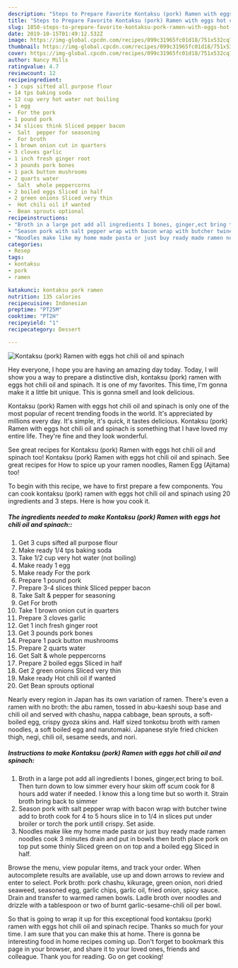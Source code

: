 ```yaml
---
description: "Steps to Prepare Favorite Kontaksu (pork) Ramen with eggs hot chili oil and spinach"
title: "Steps to Prepare Favorite Kontaksu (pork) Ramen with eggs hot chili oil and spinach"
slug: 1850-steps-to-prepare-favorite-kontaksu-pork-ramen-with-eggs-hot-chili-oil-and-spinach
date: 2019-10-15T01:49:12.532Z
image: https://img-global.cpcdn.com/recipes/099c31965fc01d18/751x532cq70/kontaksu-pork-ramen-with-eggs-hot-chili-oil-and-spinach-recipe-main-photo.jpg
thumbnail: https://img-global.cpcdn.com/recipes/099c31965fc01d18/751x532cq70/kontaksu-pork-ramen-with-eggs-hot-chili-oil-and-spinach-recipe-main-photo.jpg
cover: https://img-global.cpcdn.com/recipes/099c31965fc01d18/751x532cq70/kontaksu-pork-ramen-with-eggs-hot-chili-oil-and-spinach-recipe-main-photo.jpg
author: Nancy Mills
ratingvalue: 4.7
reviewcount: 12
recipeingredient:
- 3 cups sifted all purpose flour
- 14 tps baking soda
- 12 cup very hot water not boiling
- 1 egg
-  For the pork
- 1 pound pork
- 34 slices think Sliced pepper bacon
-  Salt  pepper for seasoning
-  For broth
- 1 brown onion cut in quarters
- 3 cloves garlic
- 1 inch fresh ginger root
- 3 pounds pork bones
- 1 pack button mushrooms
- 2 quarts water
-  Salt  whole peppercorns
- 2 boiled eggs Sliced in half
- 2 green onions Sliced very thin
-  Hot chili oil if wanted
-  Bean sprouts optional
recipeinstructions:
- "Broth in a large pot add all ingredients I bones, ginger,ect bring to boil. Then turn down to low simmer every hour skim off scum cook for 8 hours add water if needed. I know this a long time but so worth it. Strain broth bring back to simmer"
- "Season pork with salt pepper wrap with bacon wrap with butcher twine add to broth cook for 4 to 5 hours slice in to 1/4 in slices put under broiler or torch the pork untill crispy. Set aside."
- "Noodles make like my home made pasta or just buy ready made ramen noodles cook 3 minutes drain and put in bowls then broth place pork on top put some thinly Sliced green on on top and a boiled egg Sliced in half."
categories:
- Resep
tags:
- kontaksu
- pork
- ramen

katakunci: kontaksu pork ramen
nutrition: 135 calories
recipecuisine: Indonesian
preptime: "PT25M"
cooktime: "PT2H"
recipeyield: "1"
recipecategory: Dessert

---
```



![Kontaksu (pork) Ramen with eggs hot chili oil and spinach](https://img-global.cpcdn.com/recipes/099c31965fc01d18/751x532cq70/kontaksu-pork-ramen-with-eggs-hot-chili-oil-and-spinach-recipe-main-photo.jpg)

Hey everyone, I hope you are having an amazing day today. Today, I will show you a way to prepare a distinctive dish, kontaksu (pork) ramen with eggs hot chili oil and spinach. It is one of my favorites. This time, I'm gonna make it a little bit unique. This is gonna smell and look delicious.

Kontaksu (pork) Ramen with eggs hot chili oil and spinach is only one of the most popular of recent trending foods in the world. It's appreciated by millions every day. It's simple, it's quick, it tastes delicious. Kontaksu (pork) Ramen with eggs hot chili oil and spinach is something that I have loved my entire life. They're fine and they look wonderful.

See great recipes for Kontaksu (pork) Ramen with eggs hot chili oil and spinach too! Kontaksu (pork) Ramen with eggs hot chili oil and spinach. See great recipes for How to spice up your ramen noodles, Ramen Egg (Ajitama) too!


To begin with this recipe, we have to first prepare a few components. You can cook kontaksu (pork) ramen with eggs hot chili oil and spinach using 20 ingredients and 3 steps. Here is how you cook it.

##### The ingredients needed to make Kontaksu (pork) Ramen with eggs hot chili oil and spinach::

1. Get 3 cups sifted all purpose flour
1. Make ready 1/4 tps baking soda
1. Take 1/2 cup very hot water (not boiling)
1. Make ready 1 egg
1. Make ready  For the pork
1. Prepare 1 pound pork
1. Prepare 3-4 slices think Sliced pepper bacon
1. Take  Salt &amp; pepper for seasoning
1. Get  For broth
1. Take 1 brown onion cut in quarters
1. Prepare 3 cloves garlic
1. Get 1 inch fresh ginger root
1. Get 3 pounds pork bones
1. Prepare 1 pack button mushrooms
1. Prepare 2 quarts water
1. Get  Salt &amp; whole peppercorns
1. Prepare 2 boiled eggs Sliced in half
1. Get 2 green onions Sliced very thin
1. Make ready  Hot chili oil if wanted
1. Get  Bean sprouts optional


Nearly every region in Japan has its own variation of ramen. There&#39;s even a ramen with no broth: the abu ramen, tossed in abu-kaeshi soup base and chili oil and served with chashu, nappa cabbage, bean sprouts, a soft-boiled egg, crispy gyoza skins and. Half sized tonkotsu broth with ramen noodles, a soft boiled egg and narutomaki. Japanese style fried chicken thigh, negi, chili oil, sesame seeds, and nori. 

##### Instructions to make Kontaksu (pork) Ramen with eggs hot chili oil and spinach:

1. Broth in a large pot add all ingredients I bones, ginger,ect bring to boil. Then turn down to low simmer every hour skim off scum cook for 8 hours add water if needed. I know this a long time but so worth it. Strain broth bring back to simmer
1. Season pork with salt pepper wrap with bacon wrap with butcher twine add to broth cook for 4 to 5 hours slice in to 1/4 in slices put under broiler or torch the pork untill crispy. Set aside.
1. Noodles make like my home made pasta or just buy ready made ramen noodles cook 3 minutes drain and put in bowls then broth place pork on top put some thinly Sliced green on on top and a boiled egg Sliced in half.


Browse the menu, view popular items, and track your order. When autocomplete results are available, use up and down arrows to review and enter to select. Pork broth: pork chashu, kikurage, green onion, nori dried seaweed, seasoned egg, garlic chips, garlic oil, fried onion, spicy sauce. Drain and transfer to warmed ramen bowls. Ladle broth over noodles and drizzle with a tablespoon or two of burnt garlic-sesame-chili oil per bowl. 

So that is going to wrap it up for this exceptional food kontaksu (pork) ramen with eggs hot chili oil and spinach recipe. Thanks so much for your time. I am sure that you can make this at home. There is gonna be interesting food in home recipes coming up. Don't forget to bookmark this page in your browser, and share it to your loved ones, friends and colleague. Thank you for reading. Go on get cooking!
